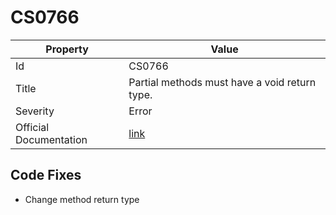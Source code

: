 # CS0766

| Property               | Value                                                             |
| ---------------------- | ----------------------------------------------------------------- |
| Id                     | CS0766                                                            |
| Title                  | Partial methods must have a void return type\.                    |
| Severity               | Error                                                             |
| Official Documentation | [link](http://docs.microsoft.com/en-us/dotnet/csharp/misc/cs0766) |

## Code Fixes

* Change method return type
